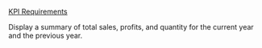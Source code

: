 <ins>KPI Requirements</ins>

Display a summary of total sales, profits, and quantity for the current year and the previous year.


